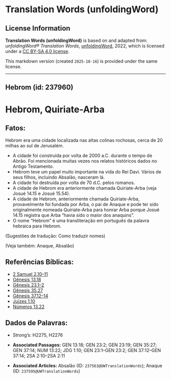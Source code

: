 # Translation Words (unfoldingWord)

## License Information

**Translation Words (unfoldingWord)** is based on and adapted from: _unfoldingWord® Translation Words_, [unfoldingWord](https://unfoldingword.org/utw), 2022, which is licensed under a [CC BY-SA 4.0 license](https://creativecommons.org/licenses/by-sa/4.0/legalcode.en).

This markdown version (created `2025-10-16`) is provided under the same license.



--------------------------------

## Hebrom (id: 237960)

Hebrom, Quiriate\-Arba
======================

Fatos:
------

Hebrom era uma cidade localizada nas altas colinas rochosas, cerca de 20 milhas ao sul de Jerusalém.

* A cidade foi construída por volta de 2000 a.C. durante o tempo de Abrão. Foi mencionada muitas vezes nos relatos históricos dados no Antigo Testamento.
* Hebrom teve um papel muito importante na vida do Rei Davi. Vários de seus filhos, incluindo Absalão, nasceram lá.
* A cidade foi destruída por volta de 70 d.C. pelos romanos.
* A cidade de Hebrom era anteriormente chamada Quiriate\-Arba (veja Josué 14\.15 e Josué 15\.54\).
* A cidade de Hebrom, anteriormente chamada Quiriate\-Arba, provavelmente foi fundada por Arba, o pai de Anaque e pode ter sido originalmente nomeada Quiriate\-Arba para honrar Arba porque Josué 14\.15 registra que Arba “havia sido o maior dos anaquins”.
* O nome “Hebrom” é uma transliteração em português da palavra hebraica para Hebrom.

(Sugestões de tradução: Como traduzir nomes)

(Veja também: Anaque, Absalão)

Referências Bíblicas:
---------------------

* [2 Samuel 2\.10–11](https://ref.ly/2Sam2:10-2Sam2:11)
* [Gênesis 13\.18](https://ref.ly/Gen13:18)
* [Gênesis 23\.1–2](https://ref.ly/Gen23:1-Gen23:2)
* [Gênesis 35\.27](https://ref.ly/Gen35:27)
* [Gênesis 37\.12–14](https://ref.ly/Gen37:12-Gen37:14)
* [Juízes 1\.10](https://ref.ly/Judg1:10)
* [Números 13\.22](https://ref.ly/Num13:22)

Dados de Palavras:
------------------

* Strong’s: H2275, H2276

* **Associated Passages:** GEN 13:18; GEN 23:2; GEN 23:19; GEN 35:27; GEN 37:14; NUM 13:22; JDG 1:10; GEN 23:1–GEN 23:2; GEN 37:12–GEN 37:14; 2SA 2:10–2SA 2:11
* **Associated Articles:** Absalão (ID: `237563@UWTranslationWords`); Anaque (ID: `237595@UWTranslationWords`)

